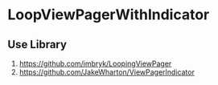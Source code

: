# LoopViewPagerWithIndicator
## Use Library
1. https://github.com/imbryk/LoopingViewPager
2. https://github.com/JakeWharton/ViewPagerIndicator
